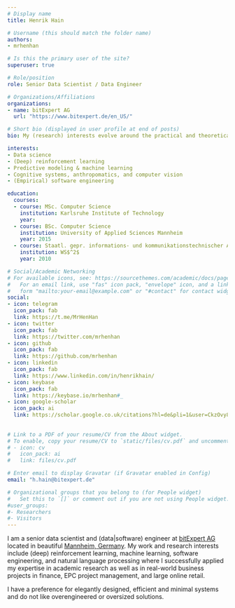 ```yaml
---
# Display name
title: Henrik Hain

# Username (this should match the folder name)
authors:
- mrhenhan

# Is this the primary user of the site?
superuser: true

# Role/position
role: Senior Data Scientist / Data Engineer

# Organizations/Affiliations
organizations:
- name: bitExpert AG
  url: "https://www.bitexpert.de/en_US/"

# Short bio (displayed in user profile at end of posts)
bio: My (research) interests evolve around the practical and theoretical aspects of software engineering, (self-) learning systems and algorithms, especially (deep) reinforcement learning, spatio-temporal event detection, and computer vision approaches.

interests:
- Data science
- (Deep) reinforcement learning
- Predictive modeling & machine learning
- Cognitive systems, anthropomatics, and computer vision
- (Empirical) software engineering

education:
  courses: 
  - course: MSc. Computer Science
    institution: Karlsruhe Institute of Technology
    year: 
  - course: BSc. Computer Science
    institution: University of Applied Sciences Mannheim
    year: 2015
  - course: Staatl. gepr. informations- und kommunikationstechnischer Assistent
    institution: WS$^2$
    year: 2010

# Social/Academic Networking
# For available icons, see: https://sourcethemes.com/academic/docs/page-builder/#icons
#   For an email link, use "fas" icon pack, "envelope" icon, and a link in the
#   form "mailto:your-email@example.com" or "#contact" for contact widget.
social:
- icon: telegram
  icon_pack: fab
  link: https://t.me/MrHenHan
- icon: twitter
  icon_pack: fab
  link: https://twitter.com/mrhenhan
- icon: github
  icon_pack: fab
  link: https://github.com/mrhenhan
- icon: linkedin
  icon_pack: fab
  link: https://www.linkedin.com/in/henrikhain/
- icon: keybase
  icon_pack: fab
  link: https://keybase.io/mrhenhan#_
- icon: google-scholar
  icon_pack: ai
  link: https://scholar.google.co.uk/citations?hl=de&pli=1&user=CkzOvy8AAAAJ
  
  
# Link to a PDF of your resume/CV from the About widget.
# To enable, copy your resume/CV to `static/files/cv.pdf` and uncomment the lines below.
# - icon: cv
#   icon_pack: ai
#   link: files/cv.pdf

# Enter email to display Gravatar (if Gravatar enabled in Config)
email: "h.hain@bitexpert.de"

# Organizational groups that you belong to (for People widget)
#   Set this to `[]` or comment out if you are not using People widget.
#user_groups:
#- Researchers
#- Visitors
---
```

I am a senior data scientist and (data|software) engineer at [bitExpert AG](https://www.bitexpert.de/en_US/) located in beautiful [Mannheim, Germany](https://en.wikipedia.org/wiki/Mannheim). My work and research interests include (deep) reinforcement learning, machine learning, software engineering, and natural language processing where I successfully applied my expertise in academic research as well as in real-world business projects in finance, EPC project management, and large online retail. 

I have a preference for elegantly designed, efficient and minimal systems and do not like overengineered or oversized solutions.
